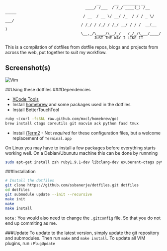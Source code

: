                                              __      __  _______ __
                                        ____/ /___  / /_/ ____(_) /__  _____
                                       / __  / __ \/ __/ /_  / / / _ \/ ___/
                                      / /_/ / /_/ / /_/ __/ / / /  __(__  )
                                      \__,_/\____/\__/_/   /_/_/\___/____/
                                            JUST THE WAY I LIKE IT


This is a compilation of dotfiles from dotfile repos, blogs and projects from across the web, put together to suit my workflow.

## Screenshot(s)
![Vim](https://raw.github.com/ssbanerje/dotfiles/master/vim_screenshot.png)


##Using these dotfiles
###Dependencies
* [XCode Tools](http://itunes.apple.com/us/app/xcode/id497799835?ls=1&mt=12#)
* Install [homebrew](https://github.com/mxcl/homebrew) and some packages used in the dotfiles
* Install BetterTouchTool

```bash
ruby <(curl -fsSkL raw.github.com/mxcl/homebrew/go)
brew install ctags coreutils git macvim ack python fasd tmux
```

* Install [iTerm2](http://www.iterm2.com/#/section/home) - Not _required_ for these configuration files, but a welcome replacement of `Terminal.app`


On Linux you may have to install a few packages before everything starts working well. On a Debian/Ubunutu machine this can be done by runnning
```bash
sudo apt-get install zsh ruby1.9.1-dev libclang-dev exuberant-ctags python-pip vim-nox vim-gnome rake tmux cmake python-dev
```

###Installation

```bash
# Install the dotfiles
git clone https://github.com/ssbanerje/dotfiles.git dotfiles
cd dotfiles
git submodule update --init --recursive
make init
make
make install
```

`Note:` You would also need to change the `.gitconfig` file. So that you do not end up commiting as me.

###Update
To update to the latest version, simply update the git repository and submodules. Then run `make` and `make install`. To update all VIM plugins, run `:PlugUpdate`
